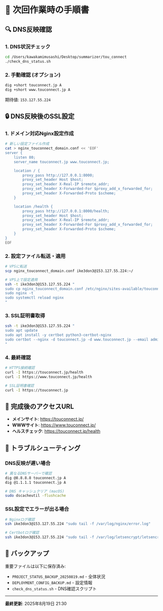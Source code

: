 # 📝 次回作業時の手順書

## 🔍 **DNS反映確認**

### 1. DNS状況チェック
```bash
cd /Users/kawakamimusashi/Desktop/summarizer/tou_connect
./check_dns_status.sh
```

### 2. 手動確認 (オプション)
```bash
dig +short touconnect.jp A
dig +short www.touconnect.jp A
```

期待値: `153.127.55.224`

## 🔒 **DNS反映後のSSL設定**

### 1. ドメイン対応Nginx設定作成
```bash
# 新しい設定ファイル作成
cat > nginx_touconnect_domain.conf << 'EOF'
server {
    listen 80;
    server_name touconnect.jp www.touconnect.jp;

    location / {
        proxy_pass http://127.0.0.1:8000;
        proxy_set_header Host $host;
        proxy_set_header X-Real-IP $remote_addr;
        proxy_set_header X-Forwarded-For $proxy_add_x_forwarded_for;
        proxy_set_header X-Forwarded-Proto $scheme;
    }

    location /health {
        proxy_pass http://127.0.0.1:8000/health;
        proxy_set_header Host $host;
        proxy_set_header X-Real-IP $remote_addr;
        proxy_set_header X-Forwarded-For $proxy_add_x_forwarded_for;
        proxy_set_header X-Forwarded-Proto $scheme;
    }
}
EOF
```

### 2. 設定ファイル転送・適用
```bash
# VPSに転送
scp nginx_touconnect_domain.conf ike3don3@153.127.55.224:~/

# VPS上で設定適用
ssh -t ike3don3@153.127.55.224 "
sudo cp nginx_touconnect_domain.conf /etc/nginx/sites-available/touconnect
sudo nginx -t
sudo systemctl reload nginx
"
```

### 3. SSL証明書取得
```bash
ssh -t ike3don3@153.127.55.224 "
sudo apt update
sudo apt install -y certbot python3-certbot-nginx
sudo certbot --nginx -d touconnect.jp -d www.touconnect.jp --email admin@touconnect.jp --agree-tos --non-interactive
"
```

### 4. 最終確認
```bash
# HTTPS接続確認
curl -I https://touconnect.jp/health
curl -I https://www.touconnect.jp/health

# SSL証明書確認
curl -I https://touconnect.jp
```

## 📱 **完成後のアクセスURL**
- **メインサイト**: https://touconnect.jp/
- **WWWサイト**: https://www.touconnect.jp/
- **ヘルスチェック**: https://touconnect.jp/health

## 🔧 **トラブルシューティング**

### DNS反映が遅い場合
```bash
# 異なるDNSサーバーで確認
dig @8.8.8.8 touconnect.jp A
dig @1.1.1.1 touconnect.jp A

# DNS キャッシュクリア (macOS)
sudo dscacheutil -flushcache
```

### SSL設定でエラーが出る場合
```bash
# Nginxログ確認
ssh ike3don3@153.127.55.224 "sudo tail -f /var/log/nginx/error.log"

# Certbotログ確認
ssh ike3don3@153.127.55.224 "sudo tail -f /var/log/letsencrypt/letsencrypt.log"
```

## 💾 **バックアップ**
重要ファイルは以下に保存済み:
- `PROJECT_STATUS_BACKUP_20250819.md` - 全体状況
- `DEPLOYMENT_CONFIG_BACKUP.md` - 設定情報
- `check_dns_status.sh` - DNS確認スクリプト

---
**最終更新**: 2025年8月19日 21:30
